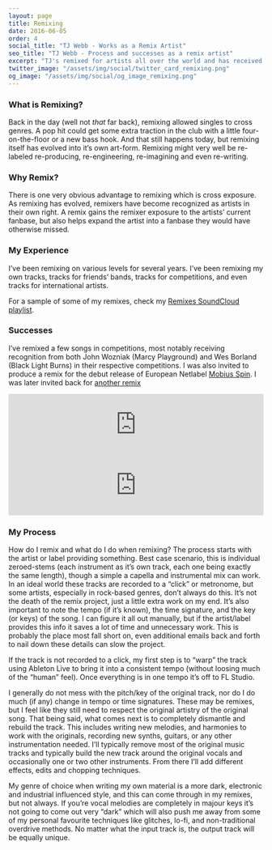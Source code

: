 ```yaml
---
layout: page
title: Remixing
date: 2016-06-05
order: 4
social_title: "TJ Webb - Works as a Remix Artist"
seo_title: "TJ Webb - Process and successes as a remix artist"
excerpt: "TJ's remixed for artists all over the world and has received recognition from the likes of Wes Borland and Marcy Playgound"
twitter_image: "/assets/img/social/twitter_card_remixing.png"
og_image: "/assets/img/social/og_image_remixing.png"
---
```


### What is Remixing?
Back in the day (well not _that_ far back), remixing allowed singles to cross genres. A pop hit could get some extra traction in the club with a little four-on-the-floor or a new bass hook. And that still happens today, but remixing itself has evolved into it’s own art-form. Remixing might very well be re-labeled re-producing, re-engineering, re-imagining and even re-writing.

### Why Remix?
There is one very obvious advantage to remixing which is cross exposure. As remixing has evolved, remixers have become recognized as artists in their own right. A remix gains the remixer exposure to the artists’ current fanbase, but also helps expand the artist into a fanbase they would have otherwise missed.

### My Experience
I’ve been remixing on various levels for several years. I’ve been remixing my own tracks, tracks for friends’ bands, tracks for competitions, and even tracks for international artists.

For a sample of some of my remixes, check my [Remixes SoundCloud playlist](https://soundcloud.com/webbtj/sets/remixes).

### Successes
I’ve remixed a few songs in competitions, most notably receiving recognition from both John Wozniak (Marcy Playground) and Wes Borland (Black Light Burns) in their respective competitions. I was also invited to produce a remix for the debut release of European Netlabel [Mobius Spin](https://mobiusspin.bandcamp.com/album/mbsspn001-after-a-better-tomorrow-ep).
I was later invited back for [another remix](https://mobiusspin.bandcamp.com/album/mbsspn028-soft-landing-remix-ep)

<iframe style="border: 0; width: 100%; height: 120px;" src="https://bandcamp.com/EmbeddedPlayer/album=3331567747/size=large/bgcol=333333/linkcol=ffffff/tracklist=false/artwork=small/track=555084303/transparent=true/" width="300" height="150" seamless><a href="http://mobiusspin.bandcamp.com/album/mbsspn001-after-a-better-tomorrow-ep">[mbsspn001] After A Better Tomorrow EP by M3t4rt</a></iframe>

<iframe style="border: 0; width: 100%; height: 120px;" src="https://bandcamp.com/EmbeddedPlayer/album=243005871/size=large/bgcol=333333/linkcol=ffffff/tracklist=false/artwork=small/track=2041512862/transparent=true/" width="300" height="150" seamless><a href="http://mobiusspin.bandcamp.com/album/mbsspn028-soft-landing-remix-ep">[mbsspn028] Soft Landing Remix EP by TJ</a></iframe>

### My Process
How do I remix and what do I do when remixing? The process starts with the artist or label providing something. Best case scenario, this is individual zeroed-stems (each instrument as it’s own track, each one being exactly the same length), though a simple a capella and instrumental mix can work. In an ideal world these tracks are recorded to a “click” or metronome, but some artists, especially in rock-based genres, don’t always do this. It’s not the death of the remix project, just a little extra work on my end. It’s also important to note the tempo (if it’s known), the time signature, and the key (or keys) of the song. I can figure it all out manually, but if the artist/label provides this info it saves a lot of time and unnecessary work. This is probably the place most fall short on, even additional emails back and forth to nail down these details can slow the project.

If the track is not recorded to a click, my first step is to “warp” the track using Ableton Live to bring it into a consistent tempo (without loosing much of the “human” feel). Once everything is in one tempo it’s off to FL Studio.

I generally do not mess with the pitch/key of the original track, nor do I do much (if any) change in tempo or time signatures. These may be remixes, but I feel like they still need to respect the original artistry of the original song. That being said, what comes next is to completely dismantle and rebuild the track. This includes writing new melodies, and harmonies to work with the originals, recording new synths, guitars, or any other instrumentation needed. I’ll typically remove most of the original music tracks and typically build the new track around the original vocals and occasionally one or two other instruments. From there I’ll add different effects, edits and chopping techniques.

My genre of choice when writing my own material is a more dark, electronic and industrial influenced style, and this can come through in my remixes, but not always. If you’re vocal melodies are completely in majour keys it’s not going to come out very “dark” which will also push me away from some of my personal favourite techniques like glitches, lo-fi, and non-traditional overdrive methods. No matter what the input track is, the output track will be equally unique.
